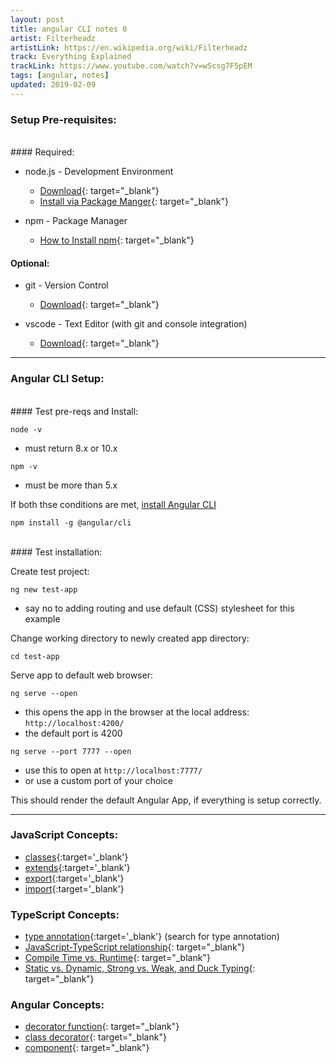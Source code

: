 ```yaml
---
layout: post
title: angular CLI notes 0
artist: Filterheadz
artistLink: https://en.wikipedia.org/wiki/Filterheadz
track: Everything Explained 
trackLink: https://www.youtube.com/watch?v=wScsg7F5pEM
tags: [angular, notes]
updated: 2019-02-09
---
```


### Setup Pre-requisites:

<br>
#### Required:

- node.js - Development Environment
    - [Download](https://nodejs.org/en/download/){: target="_blank"}
    - [Install via Package Manger](https://nodejs.org/en/download/package-manager){: target="_blank"}

- npm - Package Manager
    - [How to Install npm](https://blog.npmjs.org/post/85484771375/how-to-install-npm){: target="_blank"}

#### Optional:

- git - Version Control
    - [Download](https://git-scm.com/downloads){: target="_blank"}

- vscode - Text Editor (with git and console integration)
    - [Download](https://code.visualstudio.com/download){: target="_blank"}


<hr/>

### Angular CLI Setup:

<br>
#### Test pre-reqs and Install: 

```node -v```
- must return 8.x or 10.x

```npm -v```
- must be more than 5.x

If both thse conditions are met, [install Angular CLI](https://cli.angular.io)

```npm install -g @angular/cli```

<br>
#### Test installation: 

Create test project:

```ng new test-app```

- say no to adding routing and use default (CSS) stylesheet for this example

Change working directory to newly created app directory:

```cd test-app```

Serve app to default web browser:

```ng serve --open```

- this opens the app in the browser at the local address: ```http://localhost:4200/```
- the default port is 4200

```ng serve --port 7777 --open```
	
- use this to open at ```http://localhost:7777/```
- or use a custom port of your choice 

This should render the default Angular App, if everything is setup correctly. 

<hr/>

### JavaScript Concepts:
- [classes](https://developer.mozilla.org/en-US/docs/Web/JavaScript/Reference/Classes){:target='_blank'}
- [extends](https://developer.mozilla.org/en-US/docs/Web/JavaScript/Reference/Classes/extends){:target='_blank'}
- [export](https://developer.mozilla.org/en-US/docs/Web/JavaScript/Reference/Statements/export){:target='_blank'}
- [import](https://developer.mozilla.org/en-US/docs/Web/JavaScript/Reference/Statements/import){:target='_blank'}


### TypeScript Concepts:
- [type annotation](https://www.typescriptlang.org/docs/handbook/typescript-in-5-minutes.html){:target='_blank'} (search for type annotation)
- [JavaScript-TypeScript relationship](https://stackoverflow.com/a/12694578){: target="_blank"}
- [Compile Time vs. Runtime](https://stackoverflow.com/a/846421){: target="_blank"}
- [Static vs. Dynamic, Strong vs. Weak, and Duck Typing](https://www.koffeinfrei.org/2012/03/19/static-vs-dynamic-vs-strong-vs-weak-vs-duck-typing/){: target="_blank"}

### Angular Concepts:
- [decorator function](https://angular.io/guide/glossary#decorator--decoration){: target="_blank"}
- [class decorator](https://angular.io/guide/glossary#class-decorator){: target="_blank"}
- [component](https://angular.io/guide/glossary#component){: target="_blank"}